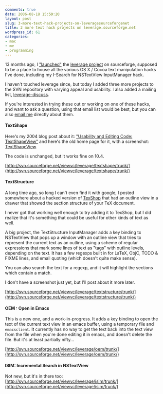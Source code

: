 ```yaml
---
comments: true
date: 2006-08-18 15:59:20
layout: post
slug: 3-more-text-hack-projects-on-leveragesourceforgenet
title: 3 more text hack projects on leverage.sourceforge.net
wordpress_id: 61
categories:
- mac
- me
- programming
---
```


13 months ago, I ["launched"][levann] the [leverage project](http://leverage.sourceforge.net) on sourceforge, supposed to be a place to house all the various OS X / Cocoa text manipulation hacks I've done, including my I-Search for NSTextView InputManager hack.

I haven't touched leverage since, but today I added three more projects to the SVN repository with varying appeal and usability. I also added a mailing list, [leverage-discuss](https://lists.sourceforge.net/lists/listinfo/leverage-discuss).

If you're interested in trying these out or working on one of these hacks, and want to ask a question, using that email list would be best, but you can also [email me](mailto:michael_mccracken@mac.com) directly about them.

#### TextShape

Here's my 2004 blog post about it: ["Usability and Editing Code: TextShapeView"](http://michael-mccracken.net/blog/blosxom.pl/computers/mac/programming/meetTSV.html) and here's the old home page for it, with a screenshot: [TextShapeView](http://michael-mccracken.net/?TextShapeView).

The code is unchanged, but it works fine on 10.4.

[http://svn.sourceforge.net/viewvc/leverage/textshape/trunk/](http://svn.sourceforge.net/viewvc/leverage/textshape/trunk/)

#### TextStructure

A long time ago, so long I can't even find it with google, I posted somewhere about a hacked version of [TexShop](http://darkwing.uoregon.edu/~koch/texshop) that had an outline view in a drawer that showed the section structure of your TeX document.

I never got that working well enough to try adding it to TexShop, but I did realize that it's something that could be useful for other kinds of text as well.

A big project, the TextStructure InputManager adds a key binding to NSTextView that pops up a window with an outline view that tries to represent the current text as an outline, using a scheme of regular expressions that mark some lines of text as "tags" with outline levels, depending on the text. It has a few regexps built in for LaTeX, ObjC, TODO & FIXME lines, and email quoting (which doesn't quite make sense).

You can also search the text for a regexp, and it will highlight the sections which contain a match.

I don't have a screenshot just yet, but I'll post about it more later.

[http://svn.sourceforge.net/viewvc/leverage/textstructure/trunk/](http://svn.sourceforge.net/viewvc/leverage/textstructure/trunk/)

#### OEM : Open in Emacs

This is a new one, and a work-in-progress. It adds a key binding to open the text of the current text view in an emacs buffer, using a temporary file and `emacsclient`. It currently has no way to get the text back into the text view from the file when you're done editing it in emacs, and doesn't delete the file. But it's at least partially nifty...

[http://svn.sourceforge.net/viewvc/leverage/oem/trunk/](http://svn.sourceforge.net/viewvc/leverage/oem/trunk/)

#### ISIM: Incremental Search in NSTextView

Not new, but it's in there too:
[http://svn.sourceforge.net/viewvc/leverage/isim/trunk/](http://svn.sourceforge.net/viewvc/leverage/isim/trunk/)


[levann]:http://michael-mccracken.net/blog/blosxom.pl/computers/mac/programming/meetLeverage.html
